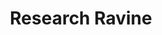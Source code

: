 ---
layout: "project"
title: "Research Ravine"
permalink: "/research-ravine/"

video: "https://www.youtube.com/embed/Yi5lOAzYwzY"


sections:
    -   contents:
            -   text: "Research Ravine is a VR game that I developed alongside my master's thesis. As such, it heavily features procedural generation, with the entire landscape being dynamically generated using isosurface extraction. The algorithm used for this is called <a href=\"https://www.researchgate.net/publication/4112407_Dual_Marching_Cubes\"target=\"_blank\">Dual Marching Cubes</a> and was implemented in compute shaders to utilize the computation speed of the GPU. On top of that, the game uses a bike-like <a href=\"https://www.icaros.com/en/products/icaros-health\" target=\"_blank\">ICAROS system</a> as the input device to increase immersion and lower the possibility of motion sickness by having players shift their center of mass to control the input, leading to fitting full-body movements."
            -   text: "In the game, the player finds themselves in the role of a researcher stranded on a desert planet after their ship crashes. To fulfill their original goal for coming to the planet, they now have to collect as many resource samples as possible or risk getting fired once rescue arrives."
            -   text: "The gameplay loop itself has the player fly along an endless canyon to collect samples before the time runs out. Samples can be collected either by picking up crates that got lost during the crash or through the proximity to the terrain, with the collection rate being affected by both the distance and the speed of the player. To make use of the procedural nature of the environment, the player can additionally fire a mining beam that allows them to temporarily carve a tunnel through walls and skip between different paths."

    -   heading: "What was my role?"
        contents:
            -   text: "Since Research Ravine sits at the core of my master's thesis, my aim was to create as many aspects as I could myself. As a result, I worked on everything from design and gameplay to models and textures, with the only exception being the actual sounds. Some of these aspects are:"

            - bullets:
                -   text: "<b>Isosurface extraction with Dual Marching Cubes:</b> The primary focus of the project was the generation of terrain through this algorithm. After some research, I chose it specifically as it not only provides some advantages over more traditional algorithms, like Marching Cubes, but also because it made the overall project more interesting in comparison to using a widely known algorithm."
                    style: "disc"
                -   text: "<b>GPU terrain generation using compute shaders:</b> My initial implementations utilized a single thread and later multiple threads to generate the terrain. However, both of these approaches didn't perform as well as I would have liked. That is why I decided to move the mesh calculations to compute shaders to let the GPU do most of the heavy lifting. As I had little experience with compute shaders, this required me to spend a decent amount of time researching their usage and optimizing my algorithms."
                    style: "disc"
                -   text: "<b>Octree-based level of detail:</b> Since each environment is based on volumetric data and not just a 2D heightmap, I had to devise a LOD system to realize any sort of sizeable terrain. In practice, I achieved this by using octrees, with each terrain section maintaining the same sample count while increasing the gap between samples depending on the octree depth."
                    style: "disc"
                -   text: "<b>Seamless terrain transitions:</b> The algorithm I used left gaps between terrain sections. This is worsened further by the varying section sizes that the LODs created. To still provide seamless transitions, I spent a significant part of the project analyzing existing methods and designing a custom system that also utilized the GPU to fill these gaps. While the result is far from perfect, it fit well into the other systems and kept up with the regular terrain generation."
                    style: "disc"
                -   text: "<b>Gameplay features and improvements:</b> While I realized certain features, like pickups and the mining beam, to add more depth to the game, other features were needed due to the nature of the input device. In practice, the ICAROS takes time to get used to and has some kinks that worsened the experience. I mitigated this by adding a steering booster that enables finer movements and a difficulty setting that influences various parameters, including the width of the ravines."
                    style: "disc"
                -   text: "<b>Immersive UI integration:</b> Since immersion was another major focus of Research Ravine and traditional UI doesn't mesh too well with VR, I opted to integrate the entire interface into the hover bike that the player uses throughout the game. This not only required me to question the design of UI elements to provide essential information in a clear and concise manner but also led me to implement features, such as the minimap, that further improve the gameplay."
                    style: "disc"


links:
    -   name: "github"
        url: "https://github.com/DennisVidal/research-ravine"
        icon: "fab fa-github"

release: "May 2022"

engine:
    name: "Unity"

languages:
    -   name: "C#"

roles:
    - "Programmer"
    - "Designer"
    - "Artist"

tools:
    -   name: "Visual Studio"
    -   name: "Blender"
    -   name: "Substance Painter"
    -   name: "Gimp"

screenshots:
    - "/images/research-ravine/research-ravine-1.jpg"
    - "/images/research-ravine/research-ravine-2.jpg"
    - "/images/research-ravine/research-ravine-3.jpg"
    - "/images/research-ravine/research-ravine-4.jpg"
    - "/images/research-ravine/research-ravine-5.jpg"
    - "/images/research-ravine/research-ravine-6.jpg"
    - "/images/research-ravine/research-ravine-7.jpg"
---